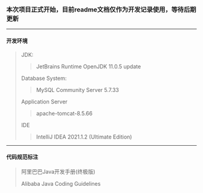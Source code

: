 ### **本次项目正式开始，目前readme文档仅作为开发记录使用，等待后期更新**

---
#### 开发环境 
> JDK:
>>JetBrains Runtime OpenJDK 11.0.5 update
> 
>Database System:
>>MySQL Community Server 5.7.33
> 
> Application Server
>>apache-tomcat-8.5.66
> 
> IDE
>> IntelliJ IDEA 2021.1.2 (Ultimate Edition)
---
#### 代码规范标注
>阿里巴巴Java开发手册(终极版)
> 
> Alibaba Java Coding Guidelines


